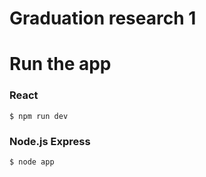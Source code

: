 # Graduation research 1

# Run the app
### React
    $ npm run dev

### Node.js Express
    $ node app
